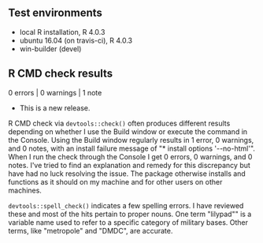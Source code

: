 ## Test environments
* local R installation, R 4.0.3
* ubuntu 16.04 (on travis-ci), R 4.0.3
* win-builder (devel)

## R CMD check results

0 errors | 0 warnings | 1 note

* This is a new release.

R CMD check via `devtools::check()` often produces different results depending on whether I use the Build window or execute the command in the Console. Using the Build window regularly results in 1 error, 0 warnings, and 0 notes, with an install failure message of "* install options '--no-html'". When I run the check through the Console I get 0 errors, 0 warnings, and 0 notes. I've tried to find an explanation and remedy for this discrepancy but have had no luck resolving the issue. The package otherwise installs and functions as it should on my machine and for other users on other machines.

`devtools::spell_check()` indicates a few spelling errors. I have reviewed these and most of the hits pertain to proper nouns. One term "lilypad"" is a variable name used to refer to a specific category of military bases. Other terms, like "metropole" and "DMDC", are accurate.

